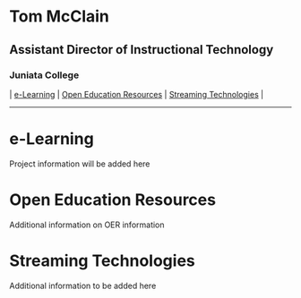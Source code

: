 <style>
table, td, th {
   border: none!important;
}
</style>

# Tom McClain 
## Assistant Director of Instructional Technology
### Juniata College

| [e-Learning](#eln) | [Open Education Resources](#oer) | [Streaming Technologies](#stream) |

--- 

# e-Learning

Project information will be added here 

# Open Education Resources

Additional information on OER information

# Streaming Technologies

Additional information to be added here 

